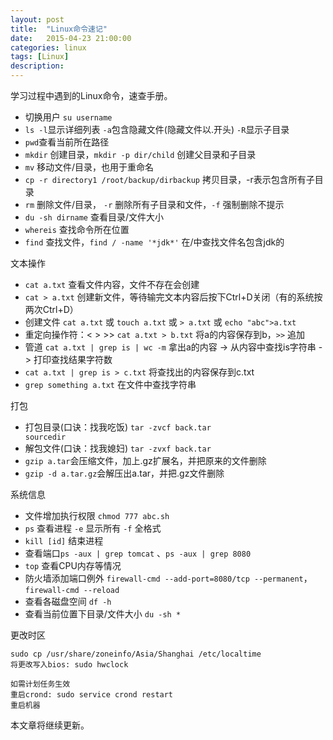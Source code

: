 ```yaml
---
layout: post
title:  "Linux命令速记"
date:   2015-04-23 21:00:00
categories: linux
tags: [Linux]
description: 
---
```

学习过程中遇到的Linux命令，速查手册。<!--more-->

* 切换用户 <code>su username</code>
* <code>ls -l</code>显示详细列表 <code>-a</code>包含隐藏文件(隐藏文件以.开头) <code>-R</code>显示子目录
* `pwd`查看当前所在路径
* <code>mkdir</code> 创建目录，`mkdir -p dir/child`  创建父目录和子目录
* <code>mv</code> 移动文件/目录，也用于重命名
* <code>cp -r directory1 /root/backup/dirbackup</code> 拷贝目录，-r表示包含所有子目录
* <code>rm</code> 删除文件/目录，  <code>-r</code> 删除所有子目录和文件，<code>-f</code> 强制删除不提示
* <code>du -sh dirname</code> 查看目录/文件大小
* `whereis` 查找命令所在位置
* `find` 查找文件，`find / -name '*jdk*'` 在/中查找文件名包含jdk的

文本操作

* `cat a.txt` 查看文件内容，文件不存在会创建
* `cat > a.txt` 创建新文件，等待输完文本内容后按下Ctrl+D关闭（有的系统按两次Ctrl+D）
* 创建文件 <code>cat a.txt</code> 或 `touch a.txt` 或 `> a.txt` 或 <code>echo "abc">a.txt</code>
* 重定向操作符：<  >  >> `cat a.txt > b.txt` 将a的内容保存到b，`>>` 追加
* 管道 `cat a.txt | grep is | wc -m`  拿出a的内容 -> 从内容中查找is字符串 -> 打印查找结果字符数
* `cat a.txt | grep is > c.txt`  将查找出的内容保存到c.txt
* `grep something a.txt` 在文件中查找字符串

打包

* 打包目录(口诀：找我吃饭) <code>tar -zvcf back.tar sourcedir</code>
* 解包文件(口诀：找我媳妇) <code>tar -zvxf back.tar</code>
* `gzip a.tar`会压缩文件，加上.gz扩展名，并把原来的文件删除
* `gzip -d a.tar.gz`会解压出a.tar，并把.gz文件删除

系统信息

* 文件增加执行权限 <code>chmod 777 abc.sh</code>
* `ps` 查看进程 `-e` 显示所有  `-f` 全格式
* `kill [id]` 结束进程
* 查看端口`ps -aux | grep tomcat` 、`ps -aux | grep 8080`
* `top` 查看CPU内存等情况
* 防火墙添加端口例外 `firewall-cmd --add-port=8080/tcp --permanent`，`firewall-cmd --reload`
* 查看各磁盘空间 `df -h`
* 查看当前位置下目录/文件大小 `du -sh *`

更改时区

```
sudo cp /usr/share/zoneinfo/Asia/Shanghai /etc/localtime
将更改写入bios: sudo hwclock

如需计划任务生效
重启crond: sudo service crond restart
重启机器
```

本文章将继续更新。
